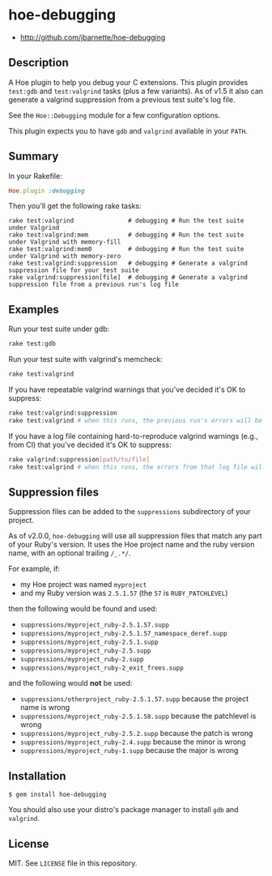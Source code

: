 # hoe-debugging

* http://github.com/jbarnette/hoe-debugging


## Description

A Hoe plugin to help you debug your C extensions. This plugin provides `test:gdb` and `test:valgrind` tasks (plus a few variants). As of v1.5 it also can generate a valgrind suppression from a previous test suite's log file.

See the `Hoe::Debugging` module for a few configuration options.

This plugin expects you to have `gdb` and `valgrind` available in your `PATH`.


## Summary

In your Rakefile:

``` ruby
Hoe.plugin :debugging
```

Then you'll get the following rake tasks:

```
rake test:valgrind               # debugging # Run the test suite under Valgrind
rake test:valgrind:mem           # debugging # Run the test suite under Valgrind with memory-fill
rake test:valgrind:mem0          # debugging # Run the test suite under Valgrind with memory-zero
rake test:valgrind:suppression   # debugging # Generate a valgrind suppression file for your test suite
rake valgrind:suppression[file]  # debugging # Generate a valgrind suppression file from a previous run's log file
```


## Examples

Run your test suite under gdb:

``` sh
rake test:gdb
```

Run your test suite with valgrind's memcheck:

``` sh
rake test:valgrind
```

If you have repeatable valgrind warnings that you've decided it's OK to suppress:

``` sh
rake test:valgrind:suppression
rake test:valgrind # when this runs, the previous run's errors will be suppressed
```

If you have a log file containing hard-to-reproduce valgrind warnings (e.g., from CI) that you've decided it's OK to suppress:

``` sh
rake valgrind:suppression[path/to/file]
rake test:valgrind # when this runs, the errors from that log file will be suppressed
```


## Suppression files

Suppression files can be added to the `suppressions` subdirectory of your project.

As of v2.0.0, `hoe-debugging` will use all suppression files that match any part of your Ruby's version. It uses the Hoe project name and the ruby version name, with an optional trailing `/_.*/`.

For example, if:

* my Hoe project was named `myproject`
* and my Ruby version was `2.5.1.57` (the `57` is `RUBY_PATCHLEVEL`)

then the following would be found and used:

* `suppressions/myproject_ruby-2.5.1.57.supp`
* `suppressions/myproject_ruby-2.5.1.57_namespace_deref.supp`
* `suppressions/myproject_ruby-2.5.1.supp`
* `suppressions/myproject_ruby-2.5.supp`
* `suppressions/myproject_ruby-2.supp`
* `suppressions/myproject_ruby-2_exit_frees.supp`

and the following would **not** be used:

* `suppressions/otherproject_ruby-2.5.1.57.supp` because the project name is wrong
* `suppressions/myproject_ruby-2.5.1.58.supp` because the patchlevel is wrong
* `suppressions/myproject_ruby-2.5.2.supp` because the patch is wrong
* `suppressions/myproject_ruby-2.4.supp` because the minor is wrong
* `suppressions/myproject_ruby-1.supp` because the major is wrong


## Installation

```
$ gem install hoe-debugging
```

You should also use your distro's package manager to install `gdb` and `valgrind`.


## License

MIT. See `LICENSE` file in this repository.
